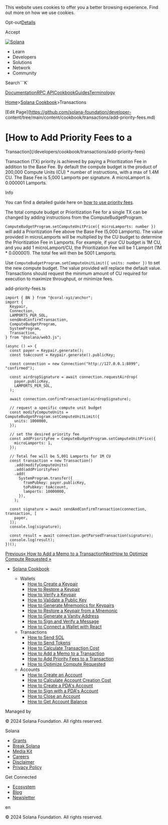 This website uses cookies to offer you a better browsing experience. Find out
more on how we use cookies.

Opt-out[Details](/privacy-policy#collection-of-information)

Accept

[![Solana](/_next/static/media/logotype-dark.f79d530d.svg)](/)

  * Learn
  * Developers
  * Solutions
  * Network
  * Community

Search```K`

[Documentation](/docs)[RPC
API](/docs/rpc)[Cookbook](/developers/cookbook)[Guides](/developers/guides)[Terminology](/docs/terminology)

[Home](/)>[Solana Cookbook](/developers/cookbook)>Transactions

[Edit Page](https://github.com/solana-foundation/developer-
content/tree/main/content/cookbook/transactions/add-priority-fees.md)

# [How to Add Priority Fees to a
Transaction](/developers/cookbook/transactions/add-priority-fees)

Transaction (TX) priority is achieved by paying a Prioritization Fee in
addition to the Base Fee. By default the compute budget is the product of
200,000 Compute Units (CU) * number of instructions, with a max of 1.4M CU.
The Base Fee is 5,000 Lamports per signature. A microLamport is 0.000001
Lamports.

Info

You can find a detailed guide here on [how to use priority
fees](/developers/guides/advanced/how-to-use-priority-fees).

The total compute budget or Prioritization Fee for a single TX can be changed
by adding instructions from the ComputeBudgetProgram.

`ComputeBudgetProgram.setComputeUnitPrice({ microLamports: number })` will add
a Prioritization Fee above the Base Fee (5,000 Lamports). The value provided
in microLamports will be multiplied by the CU budget to determine the
Prioritization Fee in Lamports. For example, if your CU budget is 1M CU, and
you add 1 microLamport/CU, the Prioritization Fee will be 1 Lamport (1M *
0.000001). The total fee will then be 5001 Lamports.

Use `ComputeBudgetProgram.setComputeUnitLimit({ units: number })` to set the
new compute budget. The value provided will replace the default value.
Transactions should request the minimum amount of CU required for execution to
maximize throughput, or minimize fees.

add-priority-fees.ts

    
    
    import { BN } from "@coral-xyz/anchor";
    import {
      Keypair,
      Connection,
      LAMPORTS_PER_SOL,
      sendAndConfirmTransaction,
      ComputeBudgetProgram,
      SystemProgram,
      Transaction,
    } from "@solana/web3.js";
     
    (async () => {
      const payer = Keypair.generate();
      const toAccount = Keypair.generate().publicKey;
     
      const connection = new Connection("http://127.0.0.1:8899", "confirmed");
     
      const airdropSignature = await connection.requestAirdrop(
        payer.publicKey,
        LAMPORTS_PER_SOL,
      );
     
      await connection.confirmTransaction(airdropSignature);
     
      // request a specific compute unit budget
      const modifyComputeUnits = ComputeBudgetProgram.setComputeUnitLimit({
        units: 1000000,
      });
     
      // set the desired priority fee
      const addPriorityFee = ComputeBudgetProgram.setComputeUnitPrice({
        microLamports: 1,
      });
     
      // Total fee will be 5,001 Lamports for 1M CU
      const transaction = new Transaction()
        .add(modifyComputeUnits)
        .add(addPriorityFee)
        .add(
          SystemProgram.transfer({
            fromPubkey: payer.publicKey,
            toPubkey: toAccount,
            lamports: 10000000,
          }),
        );
     
      const signature = await sendAndConfirmTransaction(connection, transaction, [
        payer,
      ]);
      console.log(signature);
     
      const result = await connection.getParsedTransaction(signature);
      console.log(result);
    })();

[Previous« How to Add a Memo to a
Transaction](/developers/cookbook/transactions/add-memo)[NextHow to Optimize
Compute Requested »](/developers/cookbook/transactions/optimize-compute)

  * [Solana Cookbook](/developers/cookbook)

    * Wallets
      * [How to Create a Keypair](/developers/cookbook/wallets/create-keypair)
      * [How to Restore a Keypair](/developers/cookbook/wallets/restore-keypair)
      * [How to Verify a Keypair](/developers/cookbook/wallets/verify-keypair)
      * [How to Validate a Public Key](/developers/cookbook/wallets/check-publickey)
      * [How to Generate Mnemonics for Keypairs](/developers/cookbook/wallets/generate-mnemonic)
      * [How to Restore a Keypair from a Mnemonic](/developers/cookbook/wallets/restore-from-mnemonic)
      * [How to Generate a Vanity Address](/developers/cookbook/wallets/generate-vanity-address)
      * [How to Sign and Verify a Message](/developers/cookbook/wallets/sign-message)
      * [How to Connect a Wallet with React](/developers/cookbook/wallets/connect-wallet-react)
    * Transactions
      * [How to Send SOL](/developers/cookbook/transactions/send-sol)
      * [How to Send Tokens](/developers/cookbook/transactions/send-tokens)
      * [How to Calculate Transaction Cost](/developers/cookbook/transactions/calculate-cost)
      * [How to Add a Memo to a Transaction](/developers/cookbook/transactions/add-memo)
      * [How to Add Priority Fees to a Transaction](/developers/cookbook/transactions/add-priority-fees)
      * [How to Optimize Compute Requested](/developers/cookbook/transactions/optimize-compute)
    * Accounts
      * [How to Create an Account](/developers/cookbook/accounts/create-account)
      * [How to Calculate Account Creation Cost](/developers/cookbook/accounts/calculate-rent)
      * [How to Create a PDA's Account](/developers/cookbook/accounts/create-pda-account)
      * [How to Sign with a PDA's Account](/developers/cookbook/accounts/sign-with-pda)
      * [How to Close an Account](/developers/cookbook/accounts/close-account)
      * [How to Get Account Balance](/developers/cookbook/accounts/get-account-balance)

Managed by

[](/)

[](/youtube)[](/twitter)[](/discord)[](/reddit)[](/github)[](/telegram)

© 2024 Solana Foundation. All rights reserved.

Solana

  * [Grants](https://solana.org/grants)
  * [Break Solana](https://break.solana.com/)
  * [Media Kit](/branding)
  * [Careers](https://jobs.solana.com/)
  * [Disclaimer](/tos)
  * [Privacy Policy](/privacy-policy)

Get Connected

  * [Ecosystem](/ecosystem)
  * [Blog](/news)
  * [Newsletter](/newsletter)

en

© 2024 Solana Foundation. All rights reserved.


